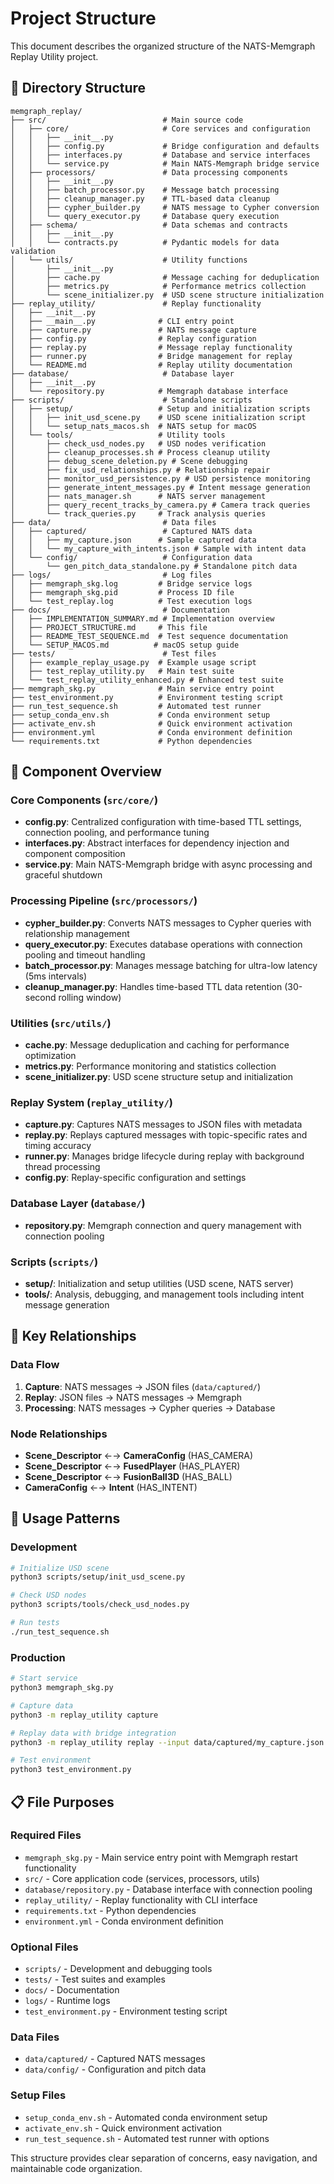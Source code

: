 # Project Structure

This document describes the organized structure of the NATS-Memgraph Replay Utility project.

## 📁 Directory Structure

```
memgraph_replay/
├── src/                          # Main source code
│   ├── core/                     # Core services and configuration
│   │   ├── __init__.py
│   │   ├── config.py             # Bridge configuration and defaults
│   │   ├── interfaces.py         # Database and service interfaces
│   │   └── service.py            # Main NATS-Memgraph bridge service
│   ├── processors/               # Data processing components
│   │   ├── __init__.py
│   │   ├── batch_processor.py    # Message batch processing
│   │   ├── cleanup_manager.py    # TTL-based data cleanup
│   │   ├── cypher_builder.py     # NATS message to Cypher conversion
│   │   └── query_executor.py     # Database query execution
│   ├── schema/                   # Data schemas and contracts
│   │   ├── __init__.py
│   │   └── contracts.py          # Pydantic models for data validation
│   └── utils/                    # Utility functions
│       ├── __init__.py
│       ├── cache.py              # Message caching for deduplication
│       ├── metrics.py            # Performance metrics collection
│       └── scene_initializer.py  # USD scene structure initialization
├── replay_utility/               # Replay functionality
│   ├── __init__.py
│   ├── __main__.py              # CLI entry point
│   ├── capture.py               # NATS message capture
│   ├── config.py                # Replay configuration
│   ├── replay.py                # Message replay functionality
│   ├── runner.py                # Bridge management for replay
│   └── README.md                # Replay utility documentation
├── database/                     # Database layer
│   ├── __init__.py
│   └── repository.py            # Memgraph database interface
├── scripts/                      # Standalone scripts
│   ├── setup/                   # Setup and initialization scripts
│   │   ├── init_usd_scene.py    # USD scene initialization script
│   │   └── setup_nats_macos.sh  # NATS setup for macOS
│   └── tools/                   # Utility tools
│       ├── check_usd_nodes.py   # USD nodes verification
│       ├── cleanup_processes.sh # Process cleanup utility
│       ├── debug_scene_deletion.py # Scene debugging
│       ├── fix_usd_relationships.py # Relationship repair
│       ├── monitor_usd_persistence.py # USD persistence monitoring
│       ├── generate_intent_messages.py # Intent message generation
│       ├── nats_manager.sh      # NATS server management
│       ├── query_recent_tracks_by_camera.py # Camera track queries
│       └── track_queries.py     # Track analysis queries
├── data/                         # Data files
│   ├── captured/                 # Captured NATS data
│   │   ├── my_capture.json      # Sample captured data
│   │   └── my_capture_with_intents.json # Sample with intent data
│   └── config/                   # Configuration data
│       └── gen_pitch_data_standalone.py # Standalone pitch data
├── logs/                         # Log files
│   ├── memgraph_skg.log         # Bridge service logs
│   ├── memgraph_skg.pid         # Process ID file
│   └── test_replay.log          # Test execution logs
├── docs/                         # Documentation
│   ├── IMPLEMENTATION_SUMMARY.md # Implementation overview
│   ├── PROJECT_STRUCTURE.md     # This file
│   ├── README_TEST_SEQUENCE.md  # Test sequence documentation
│   └── SETUP_MACOS.md          # macOS setup guide
├── tests/                        # Test files
│   ├── example_replay_usage.py  # Example usage script
│   ├── test_replay_utility.py   # Main test suite
│   └── test_replay_utility_enhanced.py # Enhanced test suite
├── memgraph_skg.py              # Main service entry point
├── test_environment.py          # Environment testing script
├── run_test_sequence.sh         # Automated test runner
├── setup_conda_env.sh           # Conda environment setup
├── activate_env.sh              # Quick environment activation
├── environment.yml              # Conda environment definition
└── requirements.txt             # Python dependencies
```

## 🎯 Component Overview

### Core Components (`src/core/`)
- **config.py**: Centralized configuration with time-based TTL settings, connection pooling, and performance tuning
- **interfaces.py**: Abstract interfaces for dependency injection and component composition
- **service.py**: Main NATS-Memgraph bridge with async processing and graceful shutdown

### Processing Pipeline (`src/processors/`)
- **cypher_builder.py**: Converts NATS messages to Cypher queries with relationship management
- **query_executor.py**: Executes database operations with connection pooling and timeout handling
- **batch_processor.py**: Manages message batching for ultra-low latency (5ms intervals)
- **cleanup_manager.py**: Handles time-based TTL data retention (30-second rolling window)

### Utilities (`src/utils/`)
- **cache.py**: Message deduplication and caching for performance optimization
- **metrics.py**: Performance monitoring and statistics collection
- **scene_initializer.py**: USD scene structure setup and initialization

### Replay System (`replay_utility/`)
- **capture.py**: Captures NATS messages to JSON files with metadata
- **replay.py**: Replays captured messages with topic-specific rates and timing accuracy
- **runner.py**: Manages bridge lifecycle during replay with background thread processing
- **config.py**: Replay-specific configuration and settings

### Database Layer (`database/`)
- **repository.py**: Memgraph connection and query management with connection pooling

### Scripts (`scripts/`)
- **setup/**: Initialization and setup utilities (USD scene, NATS server)
- **tools/**: Analysis, debugging, and management tools including intent message generation

## 🔗 Key Relationships

### Data Flow
1. **Capture**: NATS messages → JSON files (`data/captured/`)
2. **Replay**: JSON files → NATS messages → Memgraph
3. **Processing**: NATS messages → Cypher queries → Database

### Node Relationships
- **Scene_Descriptor** ←→ **CameraConfig** (HAS_CAMERA)
- **Scene_Descriptor** ←→ **FusedPlayer** (HAS_PLAYER)
- **Scene_Descriptor** ←→ **FusionBall3D** (HAS_BALL)
- **CameraConfig** ←→ **Intent** (HAS_INTENT)

## 🚀 Usage Patterns

### Development
```bash
# Initialize USD scene
python3 scripts/setup/init_usd_scene.py

# Check USD nodes
python3 scripts/tools/check_usd_nodes.py

# Run tests
./run_test_sequence.sh
```

### Production
```bash
# Start service
python3 memgraph_skg.py

# Capture data
python3 -m replay_utility capture

# Replay data with bridge integration
python3 -m replay_utility replay --input data/captured/my_capture.json

# Test environment
python3 test_environment.py
```

## 📋 File Purposes

### Required Files
- `memgraph_skg.py` - Main service entry point with Memgraph restart functionality
- `src/` - Core application code (services, processors, utils)
- `database/repository.py` - Database interface with connection pooling
- `replay_utility/` - Replay functionality with CLI interface
- `requirements.txt` - Python dependencies
- `environment.yml` - Conda environment definition

### Optional Files
- `scripts/` - Development and debugging tools
- `tests/` - Test suites and examples
- `docs/` - Documentation
- `logs/` - Runtime logs
- `test_environment.py` - Environment testing script

### Data Files
- `data/captured/` - Captured NATS messages
- `data/config/` - Configuration and pitch data

### Setup Files
- `setup_conda_env.sh` - Automated conda environment setup
- `activate_env.sh` - Quick environment activation
- `run_test_sequence.sh` - Automated test runner with options

This structure provides clear separation of concerns, easy navigation, and maintainable code organization.
